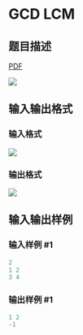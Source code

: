 # GCD LCM

## 题目描述

[problemUrl]: https://uva.onlinejudge.org/index.php?option=com_onlinejudge&Itemid=8&category=25&page=show_problem&problem=2383

[PDF](https://uva.onlinejudge.org/external/113/p11388.pdf)

![](https://cdn.luogu.com.cn/upload/vjudge_pic/UVA11388/adb1dc73fd99080098f229cc4db74be22a579342.png)

## 输入输出格式

### 输入格式

![](https://cdn.luogu.com.cn/upload/vjudge_pic/UVA11388/36fcf428f78b8dc9197780e283220435a33147a8.png)

### 输出格式

![](https://cdn.luogu.com.cn/upload/vjudge_pic/UVA11388/e402b2096277d1a268eedbdaf9d318094bd4f292.png)

## 输入输出样例

### 输入样例 #1

```cpp
2
1 2
3 4
```


### 输出样例 #1

```cpp
1 2
-1
```


